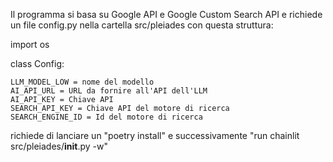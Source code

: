 Il programma si basa su Google API e Google Custom Search API e richiede un file config.py nella cartella src/pleiades con questa struttura:

import os

class Config:
    
    LLM_MODEL_LOW = nome del modello
    AI_API_URL = URL da fornire all'API dell'LLM
    AI_API_KEY = Chiave API
    SEARCH_API_KEY = Chiave API del motore di ricerca
    SEARCH_ENGINE_ID = Id del motore di ricerca

richiede di lanciare un "poetry install" e successivamente "run chainlit src/pleiades/__init__.py -w"
